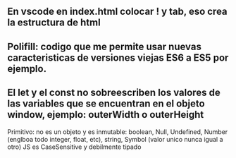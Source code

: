## En vscode en index.html colocar ! y tab, eso crea la estructura de html
## Polifill: codigo que me permite usar nuevas caracteristicas de versiones viejas ES6 a ES5 por ejemplo.
## El let y el const no sobreescriben los valores de las variables que se encuentran en el objeto window, ejemplo: outerWidth o outerHeight
Primitivo: no es un objeto y es inmutable: boolean, Null, Undefined, Number (englboa todo integer, float, etc), string, Symbol (valor unico nunca igual a otro)
JS es CaseSensitive y debilmente tipado
